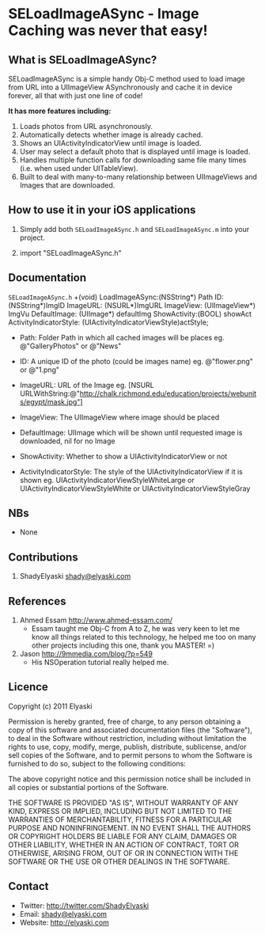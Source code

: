 # SELoadImageASync - Image Caching was never that easy!

## What is SELoadImageASync?

SELoadImageASync is a simple handy Obj-C method used to load image from URL into a UIImageView ASynchronously and cache it in device forever, all that with just one line of code!

**It has more features including:**

1. Loads photos from URL asynchronously.
2. Automatically detects whether image is already cached.
3. Shows an UIActivityIndicatorView until image is loaded.
4. User may select a default photo that is displayed until image is loaded.
5. Handles multiple function calls for downloading same file many times (i.e. when used under UITableView).
6. Built to deal with many-to-many relationship between UIImageViews and Images that are downloaded.

## How to use it in your iOS applications 

1. Simply add both
`SELoadImageASync.h`
and
`SELoadImageASync.m` into your project.

2. import "SELoadImageASync.h"

## Documentation

`SELoadImageASync.h`
    +(void) LoadImageASync:(NSString*) Path ID:(NSString*)ImgID ImageURL: (NSURL*)ImgURL ImageView: (UIImageView*) ImgVu DefaultImage: (UIImage*) defaultImg ShowActivity:(BOOL) showAct ActivityIndicatorStyle: (UIActivityIndicatorViewStyle)actStyle;

* Path: Folder Path in which all cached images will be places
     eg. @"GalleryPhotos" or @"News"

* ID: A unique ID of the photo (could be images name)
	eg. @"flower.png" or @"1.png"

* ImageURL: URL of the Image
	eg. [NSURL URLWithString:@"http://chalk.richmond.edu/education/projects/webunits/egypt/mask.jpg"]
	
* ImageView: The UIImageView where image should be placed
	
* DefaultImage: UIImage which will be shown until requested image is downloaded, nil for no Image
	
* ShowActivity: Whether to show a UIActivityIndicatorView or not

* ActivityIndicatorStyle: The style of the UIActivityIndicatorView if it is shown
	eg.     UIActivityIndicatorViewStyleWhiteLarge or UIActivityIndicatorViewStyleWhite or UIActivityIndicatorViewStyleGray

## NBs

* None

## Contributions 

1. ShadyElyaski <shady@elyaski.com>

## References 

1. Ahmed Essam <http://www.ahmed-essam.com/>
	* Essam taught me Obj-C from A to Z, he was very keen to let me know all things related to this technology, he helped me too on many other projects including this one, thank you MASTER! =)
2. Jason <http://9mmedia.com/blog/?p=549>
	* His NSOperation tutorial really helped me.

## Licence 

Copyright (c) 2011 Elyaski

Permission is hereby granted, free of charge, to any person obtaining a copy of this software and associated documentation files (the "Software"), to deal in the Software without restriction, including without limitation the rights to use, copy, modify, merge, publish, distribute, sublicense, and/or sell copies of the Software, and to permit persons to whom the Software is furnished to do so, subject to the following conditions:

The above copyright notice and this permission notice shall be included in all copies or substantial portions of the Software.

THE SOFTWARE IS PROVIDED "AS IS", WITHOUT WARRANTY OF ANY KIND, EXPRESS OR IMPLIED, INCLUDING BUT NOT LIMITED TO THE WARRANTIES OF MERCHANTABILITY, FITNESS FOR A PARTICULAR PURPOSE AND NONINFRINGEMENT. IN NO EVENT SHALL THE AUTHORS OR COPYRIGHT HOLDERS BE LIABLE FOR ANY CLAIM, DAMAGES OR OTHER LIABILITY, WHETHER IN AN ACTION OF CONTRACT, TORT OR OTHERWISE, ARISING FROM, OUT OF OR IN CONNECTION WITH THE SOFTWARE OR THE USE OR OTHER DEALINGS IN THE SOFTWARE.

## Contact

* Twitter: http://twitter.com/ShadyElyaski
* Email: shady@elyaski.com
* Website: http://elyaski.com
